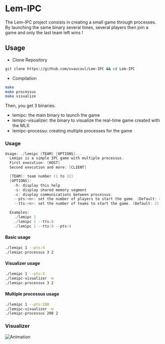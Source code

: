 # Lem-IPC

The Lem-IPC project consists in creating a small game through processes.<br>
By launching the same binary several times, several players then join a game and only the last team left wins !<br>

## Usage

- Clone Repository
```bash
git clone https://github.com/vvaucoul/Lem-IPC && cd Lem-IPC
```

- Compilation
```bash
make
make processus
make visualize
```

Then, you get 3 binaries.
- lemipc: the main binary to launch the game
- lemipc-visualizer: the binary to visualize the real-time game created with the MLX
- lemipc-processu: creating multiple processes for the game

### Usage

```C
Usage: ./lemipc [TEAM] [OPTIONS]...
  Lemipc is a simple IPC game with multiple processus.
  First execution: [HOST]
  Second execution and more: [CLIENT]

  [TEAM]: team number (1 to 32)
  [OPTIONS]:
    -h: display this help
    -s: display shared memory segment
    -c: display communications between processus.
    --pts:<n>: set the number of players to start the game. (Default: 4)
    --tts:<n>: set the number of teams to start the game. (Default: 2)

  Examples:
    ./lemipc 1
    ./lemipc 1 --tts:8
    ./lemipc 1 --tts:8 --pts:4
```

#### Basic usage

```bash
./lemipc 1 --pts:4
./lemipc-processus 3 2
```

#### Visualizer usage

```bash
./lemipc 1 --pts:4
./lemipc-visualizer -m
./lemipc-processus 3 2
```

#### Multiple processus usage

```bash
./lemipc 1 --pts:200
./lemipc-visualizer -m
./lemipc-processus 200 2
```
### Visualizer

![Animation](https://user-images.githubusercontent.com/66129673/198732940-f11bcf33-b76b-4905-9ef5-323bc33d71be.gif)

